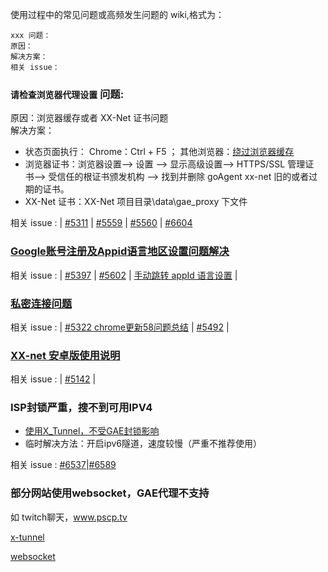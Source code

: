 使用过程中的常见问题或高频发生问题的 wiki,格式为：

```
xxx 问题：
原因：
解决方案：
相关 issue：
```

### `请检查浏览器代理设置` 问题:  
原因：浏览器缓存或者 XX-Net 证书问题  
解决方案：  
   - 状态页面执行：
    Chrome：Ctrl + F5 ；
    其他浏览器：[绕过浏览器缓存](https://zh.wikipedia.org/wiki/Help:%E7%BB%95%E8%BF%87%E6%B5%8F%E8%A7%88%E5%99%A8%E7%BC%93%E5%AD%98)
   - 浏览器证书：浏览器设置--> 设置 --> 显示高级设置--> HTTPS/SSL 管理证书--> 受信任的根证书颁发机构 --> 找到并删除 goAgent xx-net 旧的或者过期的证书。
   - XX-Net 证书：XX-Net 项目目录\data\gae_proxy 下文件  

相关 issue : | [#5311](https://github.com/XX-net/XX-Net/issues/5311) | [#5559](https://github.com/XX-net/XX-Net/issues/5559) | [#5560](https://github.com/XX-net/XX-Net/issues/5560 ) | [#6604](https://github.com/XX-net/XX-Net/issues/6604) 

### [Google账号注册及Appid语言地区设置问题解决](https://github.com/XX-net/XX-Net/issues/5602)  
相关 issue : | [#5397](https://github.com/XX-net/XX-Net/issues/5397) | [#5602](https://github.com/XX-net/XX-Net/issues/5602) | [手动跳转 appId 语言设置](https://console.cloud.google.com/appengine/start) | 

### [私密连接问题](https://github.com/XX-net/XX-Net/issues/5322)  
相关 issue : | [#5322 chrome更新58问题总结](https://github.com/XX-net/XX-Net/issues/5322) | [#5492](https://github.com/XX-net/XX-Net/issues/5492) | 

### [XX-net 安卓版使用说明](https://github.com/XX-net/XX-Net/issues/5142) 
相关 issue : | [#5142](https://github.com/XX-net/XX-Net/issues/5142) |    

### ISP封锁严重，搜不到可用IPV4
- [使用X_Tunnel，不受GAE封锁影响](https://github.com/XX-net/XX-Net/wiki/x-tunnel%E4%BD%BF%E7%94%A8%E6%95%99%E7%A8%8B)
- 临时解决方法：开启ipv6隧道，速度较慢（严重不推荐使用）

 相关 issue : [#6537](https://github.com/XX-net/XX-Net/issues/6537)|[#6589](https://github.com/XX-net/XX-Net/issues/6589)

### 部分网站使用websocket，GAE代理不支持
如 twitch聊天，www.pscp.tv

[x-tunnel](https://github.com/XX-net/XX-Net/wiki/x-tunnel%E4%BD%BF%E7%94%A8%E6%95%99%E7%A8%8B)

[websocket](https://www.websocket.org/echo.html)